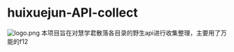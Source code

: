 # huixuejun-API-collect
![logo.png](https://i.loli.net/2021/06/12/y4jqokXQEvRSVmx.png)
本项目旨在对慧学君散落各目录的野生api进行收集整理，主要用了万能的f12
